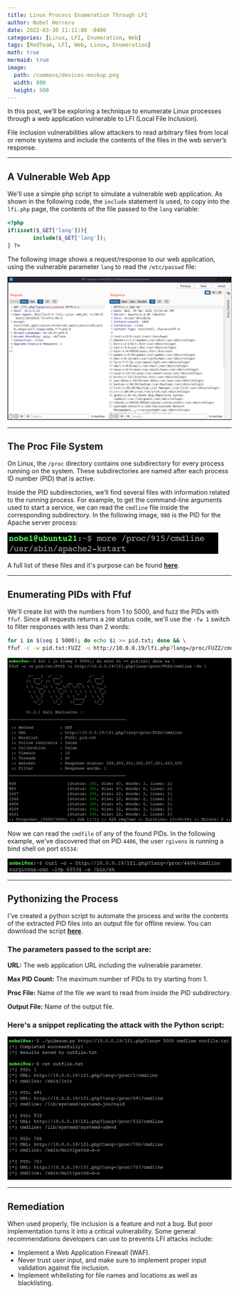 ```yaml
---
title: Linux Process Enumeration Through LFI
author: Nobel Herrera
date: 2022-03-30 11:11:00 -0400
categories: [Linux, LFI, Enumeration, Web]
tags: [RedTeam, LFI, Web, Linux, Enumeration]
math: true
mermaid: true
image:
  path: /commons/devices-mockup.png
  width: 800
  height: 500
---
```


In this post, we’ll be exploring a technique to enumerate Linux processes through a web application vulnerable to LFI (Local File Inclusion).

File inclusion vulnerabilities allow attackers to read arbitrary files from local or remote systems and include the contents of the files in the web server’s response.

---
## A Vulnerable Web App
We'll use a simple php script to simulate a vulnerable web application. 
As shown in the following code, the `include` statement is used, to copy into the `lfi.php` page, the contents of the file passed to the `lang` variable:

```php
<?php 
if(isset($_GET['lang'])){
        include($_GET['lang']);
} ?>
```

The following image shows a request/response to our web application, using the vulnerable parameter `lang` to read the `/etc/passwd` file: 

![pidlfi1](/docs/assets/lfipid1.png)

---

## The Proc File System
On Linux, the `/proc` directory contains one subdirectory for every process running on the system. These subdirectories are named after each process ID number (PID) that is active.

Inside the PID subdirectories, we’ll find several files with information related to the running process. For example, to get the command-line arguments used to start a service, we can read the `cmdline` file inside the corresponding subdirectory. In the following image, `980` is the PID for the Apache server process: 

![pidlfi2](/docs/assets/pidlfi2.png)

A full list of these files and it's purpose can be found **[here](https://www.kernel.org/doc/html/latest/filesystems/proc.html)**. 

---

## Enumerating PIDs with Ffuf
We'll create list with the numbers from 1 to 5000, and fuzz the PIDs with `ffuf`. Since all requests returns a `200` status code, we'll use the `-fw 1` switch to filter responses with less than 2 words:  
```bash
for i in $(seq 1 5000); do echo $i >> pid.txt; done && \
ffuf -c -w pid.txt:FUZZ -u http://10.0.0.19/lfi.php?lang=/proc/FUZZ/cmdline -fw 1
```
![pidlfi3](/docs/assets/pidlfi3.png)

Now we can read the `cmdfile` of any of the found PIDs. In the following example, we've discovered that on PID `4406`, the user `rgivens` is running a bind shell on port `65534`:

![pidlfi4](/docs/assets/pidlfi4.png)


---

## Pythonizing the Process
I've created a python script to automate the process and write the contents of the extracted PID files into an output file for offline review. You can download the script **[here](https://github.com/nobelh/PID-Enumeration-by-LFI)**.

<h3>The parameters passed to the script are:</h3>

**URL:** The web application URL including the vulnerable parameter.

**Max PID Count:** The maximum number of PIDs to try starting from 1.

**Proc File:** Name of the file we want to read from inside the PID subdirectory.

**Output File:** Name of the output file.

<h3>Here's a snippet replicating the attack with the Python script:</h3>

![pidlfi5](/docs/assets/pidlfi5.png)


---
## Remediation
When used properly, file inclusion is a feature and not a bug. But poor implementation turns it into a critical vulnerability. Some general recommendations developers can use to prevents LFI attacks include:
- Implement a Web Application Firewall (WAF).
- Never trust user input, and make sure to implement proper input validation against file inclusion.
- Implement whitelisting for file names and locations as well as blacklisting.